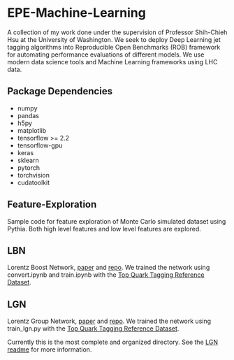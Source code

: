 # EPE-Machine-Learning
A collection of my work done under the supervision of Professor Shih-Chieh Hsu at the University of Washington. We seek to deploy Deep Learning jet tagging algorithms into Reproducible Open Benchmarks (ROB) framework for automating performance evaluations of different models. We use modern data science tools and Machine Learning frameworks using LHC data.

## Package Dependencies
- numpy
- pandas
- h5py
- matplotlib
- tensorflow >= 2.2
- tensorflow-gpu
- keras
- sklearn
- pytorch
- torchvision
- cudatoolkit

## Feature-Exploration
Sample code for feature exploration of Monte Carlo simulated dataset using Pythia. Both high level features and low level features are explored.

## LBN
Lorentz Boost Network, [paper](https://arxiv.org/abs/1812.09722) and [repo](https://github.com/riga/LBN). We trained the network using convert.ipynb and train.ipynb with the [Top Quark Tagging Reference Dataset](https://zenodo.org/record/2603256#.X1liUHlKguU).

## LGN
Lorentz Group Network, [paper](https://arxiv.org/abs/2006.04780) and [repo](https://github.com/fizisist/LorentzGroupNetwork). We trained the network using train_lgn.py with the [Top Quark Tagging Reference Dataset](https://zenodo.org/record/2603256#.X1liUHlKguU).

Currently this is the most complete and organized directory. See the [LGN readme](./LGN/README.md) for more information.